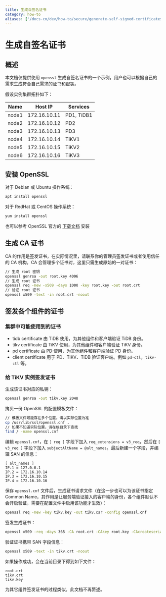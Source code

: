```yaml
---
title: 生成自签名证书
category: how-to
aliases: ['/docs-cn/dev/how-to/secure/generate-self-signed-certificates/']
---
```


# 生成自签名证书

## 概述

本文档仅提供使用 `openssl` 生成自签名证书的一个示例，用户也可以根据自己的需求生成符合自己需求的证书和密钥。

假设实例集群拓扑如下：

| Name  | Host IP      | Services   |
| ----- | -----------  | ---------- |
| node1 | 172.16.10.11 | PD1, TiDB1 |
| node2 | 172.16.10.12 | PD2        |
| node3 | 172.16.10.13 | PD3        |
| node4 | 172.16.10.14 | TiKV1      |
| node5 | 172.16.10.15 | TiKV2      |
| node6 | 172.16.10.16 | TiKV3      |

## 安装 OpenSSL

对于 Debian 或 Ubuntu 操作系统：

```bash
apt install openssl
```

对于 RedHat 或 CentOS 操作系统：

```bash
yum install openssl
```

也可以参考 OpenSSL 官方的 [下载文档](https://www.openssl.org/source/) 安装

## 生成 CA 证书

CA 的作用是签发证书，在实际情况里，请联系你的管理员签发证书或者使用信任的 CA 机构。CA 会管理多个证书对，这里只需生成原始的一对证书：

```bash
// 生成 root 密钥
openssl genrsa -out root.key 4096
// 生成 root 证书
openssl req -new -x509 -days 1000 -key root.key -out root.crt
// 验证 root 证书
openssl x509 -text -in root.crt -noout
```

## 签发各个组件的证书

### 集群中可能使用到的证书

- tidb certificate 由 TiDB 使用，为其他组件和客户端验证 TiDB 身份。
- tikv certificate 由 TiKV 使用，为其他组件和客户端验证 TiKV 身份。
- pd certificate 由 PD 使用，为其他组件和客户端验证 PD 身份。
- client certificate 用于 PD、TiKV、TiDB 验证客户端。例如 `pd-ctl`，`tikv-ctl` 等。

### 给 TiKV 实例签发证书

生成该证书对应的私钥：

```bash
openssl genrsa -out tikv.key 2048
```

拷贝一份 OpenSSL 的配置模板文件：

```bash
// 模板文件可能存在多个位置，请以实际位置为准
cp /usr/lib/ssl/openssl.cnf .
// 如果不知道实际位置，请在根目录下查找
find / -name openssl.cnf
```

编辑 `openssl.cnf`，在 `[ req ]` 字段下加入 `req_extensions = v3_req`，然后在 `[ v3_req ]` 字段下加入 `subjectAltName = @alt_names`。最后新建一个字段，并编辑 SAN 的信息：

```
[ alt_names ]
IP.1 = 127.0.0.1
IP.2 = 172.16.10.14
IP.3 = 172.16.10.15
IP.4 = 172.16.10.16
```

保存 `openssl.cnf` 文件后，生成证书请求文件（在这一步也可以为该证书指定 Common Name，其作用是让服务端验证接入的客户端的身份，各个组件默认不会开启验证，需要在配置文件中启用该功能才生效）：

```bash
openssl req -new -key tikv.key -out tikv.csr -config openssl.cnf
```

签发生成证书：

```bash
openssl x509 -req -days 365 -CA root.crt -CAkey root.key -CAcreateserial -in tikv.csr -out tikv.crt -extensions v3_req -extfile openssl.cnf
```

验证证书携带 SAN 字段信息：

```bash
openssl x509 -text -in tikv.crt -noout
```

如果操作成功，会在当前目录下得到如下文件：

```
root.crt
tikv.crt
tikv.key
```

为其它组件签发证书的过程类似，此文档不再赘述。
